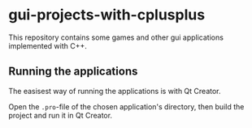 # gui-projects-with-cplusplus

This repository contains some games and other gui applications implemented with C++.

## Running the applications

The easisest way of running the applications is with Qt Creator.

Open the `.pro`-file of the chosen application's directory, then build the project and run it in Qt Creator.
